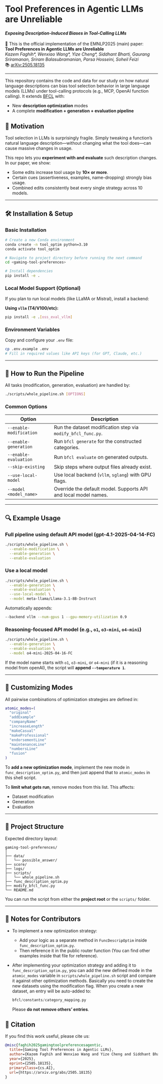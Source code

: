 # Tool Preferences in Agentic LLMs are Unreliable  
#### _Exposing Description-Induced Biases in Tool-Calling LLMs_

📄 This is the official implementation of the EMNLP2025 (main) paper:  
**Tool Preferences in Agentic LLMs are Unreliable**  
_Kazem Faghih*, Wenxiao Wang*, Yize Cheng*, Siddhant Bharti, Gaurang Sriramanan, Sriram Balasubramanian, Parsa Hosseini, Soheil Feizi_  
📚 [arXiv:2505.18135](https://arxiv.org/abs/2505.18135)

---

This repository contains the code and data for our study on how natural language descriptions can bias tool selection behavior in large language models (LLMs) under tool-calling protocols (e.g., MCP, OpenAI function calling). It extends [BFCL](https://github.com/ShishirPatil/gorilla/tree/main/berkeley-function-call-leaderboard) with:

- New **description optimization** modes  
- A complete **modification + generation + evaluation pipeline**


## 🧠 Motivation

Tool selection in LLMs is surprisingly fragile. Simply tweaking a function’s natural language description—without changing what the tool does—can cause massive changes in usage.

This repo lets you **experiment with and evaluate** such description changes. In our paper, we show:
- Some edits increase tool usage by **10× or more**.
- Certain cues (assertiveness, examples, name-dropping) strongly bias usage.
- Combined edits consistently beat every single strategy across 10 models.

---

## 🛠️ Installation & Setup

### Basic Installation

```bash
# Create a new Conda environment
conda create -n tool_optim python=3.10
conda activate tool_optim

# Navigate to project directory before running the next command
cd <gaming-tool-preferences>

# Install dependencies
pip install -e .
```

### Local Model Support (Optional)

If you plan to run local models (like LLaMA or Mistral), install a backend:

**Using `vllm` (T4/V100/etc):**

```bash
pip install -e .[oss_eval_vllm]
```

### Environment Variables

Copy and configure your `.env` file:

```bash
cp .env.example .env
# Fill in required values like API keys (for GPT, Claude, etc.)
```

---

## 🚀 How to Run the Pipeline

All tasks (modification, generation, evaluation) are handled by:

```bash
./scripts/whole_pipeline.sh [OPTIONS]
```

### Common Options

| Option                  | Description                                                     |
|-------------------------|-----------------------------------------------------------------|
| `--enable-modification` | Run the dataset modification step via `modify_bfcl_func.py`.    |
| `--enable-generation`   | Run `bfcl generate` for the constructed categories.             |
| `--enable-evaluation`   | Run `bfcl evaluate` on generated outputs.                       |
| `--skip-existing`       | Skip steps where output files already exist.                    |
| `--use-local-model`     | Use local backend (`vllm`, `sglang`) with GPU flags.            |
| `--model <model_name>`  | Override the default model. Supports API and local model names. |

---

## 🔍 Example Usage

### Full pipeline using default API model (gpt-4.1-2025-04-14-FC)

```bash
./scripts/whole_pipeline.sh \
  --enable-modification \
  --enable-generation \
  --enable-evaluation
```

### Use a local model

```bash
./scripts/whole_pipeline.sh \
  --enable-generation \
  --enable-evaluation \
  --use-local-model \
  --model meta-llama/Llama-3.1-8B-Instruct
```

Automatically appends:

```bash
--backend vllm --num-gpus 1 --gpu-memory-utilization 0.9
```

### Reasoning-focused API model (e.g., `o1`, `o3-mini`, `o4-mini`)

```bash
./scripts/whole_pipeline.sh \
  --enable-generation \
  --enable-evaluation \
  --model o4-mini-2025-04-16-FC
```

If the model name starts with `o1`, `o3-mini`, or `o4-mini` (if it is a reasoning model from openAI), the script will **append `--temperature 1`**.

---

## 🧩 Customizing Modes

All pairwise combinations of optimization strategies are defined in:

```bash
atomic_modes=(
  "original"
  "addExample"
  "companyName"
  "increaseLength"
  "makeCasual"
  "makeProfessional"
  "endorsementLine"
  "maintenanceLine"
  "numbersLine"
  "fusion"
)
```

To **add a new optimization mode**, implement the new mode in `func_description_optim.py`, and then just append that to
`atomic_modes` in this shell script.

To **limit what gets run**, remove modes from this list. This affects:

- Dataset modification
- Generation
- Evaluation

---

## 📁 Project Structure

Expected directory layout:

```
gaming-tool-preferences/
│
├── data/
│   └── possible_answer/
├── score/
├── logs/
├── scripts/
│   └── whole_pipeline.sh
├── func_description_optim.py
├── modify_bfcl_func.py
└── README.md
```

You can run the script from either the **project root** or the `scripts/` folder.

---

## 📝 Notes for Contributors

- To implement a new optimization strategy:
    - Add your logic as a separate method in `FuncDescripOptim` inside `func_description_optim.py`.
    - Then reference it in the public router function (You can find other examples inside that file for reference).

- After implementing your optimization strategy and adding it to `func_description_optim.py`, you can add the new
  defined mode in the `atomic_modes` variable in `scripts/whole_pipeline.sh` script and compare it against other
  optimization methods. Basically you need to create the new datasets using the modification flag. When you create a new
  dataset, an entry will be auto-added to:
  ```python
  bfcl/constants/category_mapping.py
  ```
  Please **do not remove others’ entries**.

## 📌 Citation

If you find this work useful, please cite us:

```bibtex
@misc{faghih2025gamingtoolpreferencesagentic,
  title={Gaming Tool Preferences in Agentic LLMs}, 
  author={Kazem Faghih and Wenxiao Wang and Yize Cheng and Siddhant Bharti and Gaurang Sriramanan and Sriram Balasubramanian and Parsa Hosseini and Soheil Feizi},
  year={2025},
  eprint={2505.18135},
  primaryClass={cs.AI},
  url={https://arxiv.org/abs/2505.18135}
}
```
